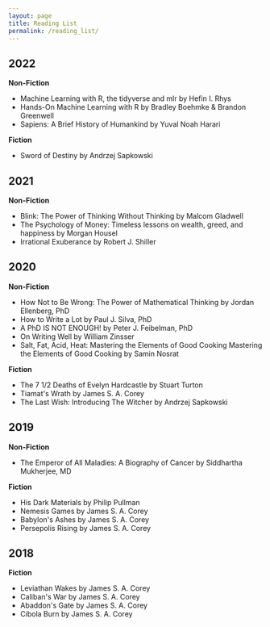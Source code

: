 ```yaml
---
layout: page
title: Reading List
permalink: /reading_list/
---
```


## 2022
__Non-Fiction__
 - Machine Learning with R, the tidyverse and mlr by Hefin I. Rhys
 - Hands-On Machine Learning with R by Bradley Boehmke & Brandon Greenwell
 - Sapiens: A Brief History of Humankind by Yuval Noah Harari

__Fiction__
 - Sword of Destiny by Andrzej Sapkowski

## 2021
__Non-Fiction__
 - Blink: The Power of Thinking Without Thinking by Malcom Gladwell
 - The Psychology of Money: Timeless lessons on wealth, greed, and happiness by Morgan Housel
 - Irrational Exuberance by Robert J. Shiller

## 2020
__Non-Fiction__
 - How Not to Be Wrong: The Power of Mathematical Thinking by Jordan Ellenberg, PhD
 - How to Write a Lot by Paul J. Silva, PhD
 - A PhD IS NOT ENOUGH! by Peter J. Feibelman, PhD
 - On Writing Well by William Zinsser
 - Salt, Fat, Acid, Heat: Mastering the Elements of Good Cooking Mastering the Elements of Good Cooking by Samin Nosrat
 
 __Fiction__
  - The 7 1/2 Deaths of Evelyn Hardcastle by Stuart Turton
  - Tiamat's Wrath by James S. A. Corey
  - The Last Wish: Introducing The Witcher by Andrzej Sapkowski
  
## 2019
__Non-Fiction__
 - The Emperor of All Maladies: A Biography of Cancer by Siddhartha Mukherjee, MD
 
 __Fiction__
  - His Dark Materials by Philip Pullman
  - Nemesis Games by James S. A. Corey 
  - Babylon's Ashes by James S. A. Corey 
  - Persepolis Rising by James S. A. Corey
  
## 2018
 __Fiction__
  - Leviathan Wakes by James S. A. Corey 
  - Caliban's War by James S. A. Corey 
  - Abaddon's Gate by James S. A. Corey
  - Cibola Burn by James S. A. Corey

